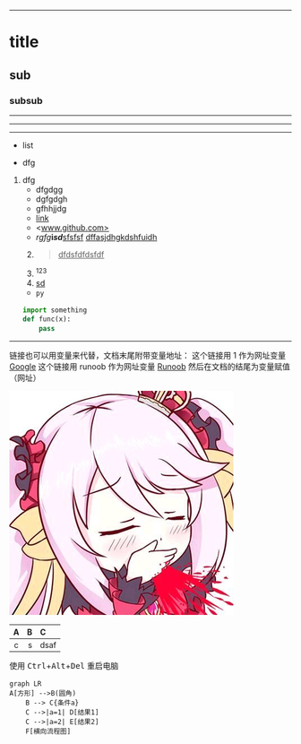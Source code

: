*** 
# title
## sub
### subsub
---
- - -
******
- list
* dfg
1. dfg
    - dfgdgg
    * dgfgdgh
    + gfhhjjdg
    + [link](www.github.com)
    - <www.github.com>
    - _rgfg_**i**___sd___<u>sfsfsf</u>  <u>dffasjdhgkdshfuidh  
    2. > dfdsfdfdsfdf</u>
    3. <sup>123</sup>
    4. [sd]
    - `py`
    ```python
    import something
    def func(x):
        pass
    ```      
***
链接也可以用变量来代替，文档末尾附带变量地址：
这个链接用 1 作为网址变量 [Google][1]
这个链接用 runoob 作为网址变量 [Runoob][runoob]
然后在文档的结尾为变量赋值（网址） 

[![picture1](https://github.com/EoralMilk/HelloOpenCV/blob/master/skly1.jpg?raw=true "pu")](https://github.com/EoralMilk/HelloOpenCV/blob/master/skly1.jpg)

|A|B|C|
|:-:|-:|:-|
|c|s|dsaf|

使用 <kbd>Ctrl</kbd>+<kbd>Alt</kbd>+<kbd>Del</kbd> 重启电脑  
```mermaid
graph LR
A[方形] -->B(圆角)
    B --> C{条件a}
    C -->|a=1| D[结果1]
    C -->|a=2| E[结果2]
    F[横向流程图]
```
[1]: http://www.google.com/
[runoob]: http://www.runoob.com/

[sd]: fdf
